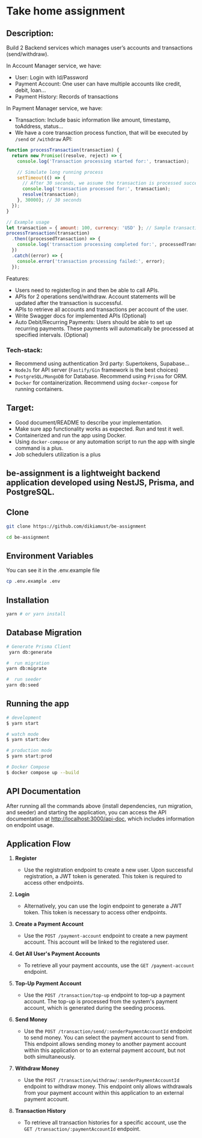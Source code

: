 # Take home assignment

## Description:

Build 2 Backend services which manages user’s accounts and transactions (send/withdraw).

In Account Manager service, we have:

- User: Login with Id/Password
- Payment Account: One user can have multiple accounts like credit, debit, loan...
- Payment History: Records of transactions

In Payment Manager service, we have:

- Transaction: Include basic information like amount, timestamp, toAddress, status...
- We have a core transaction process function, that will be executed by `/send` or `/withdraw` API:

```js
function processTransaction(transaction) {
  return new Promise((resolve, reject) => {
    console.log('Transaction processing started for:', transaction);

    // Simulate long running process
    setTimeout(() => {
      // After 30 seconds, we assume the transaction is processed successfully
      console.log('transaction processed for:', transaction);
      resolve(transaction);
    }, 30000); // 30 seconds
  });
}

// Example usage
let transaction = { amount: 100, currency: 'USD' }; // Sample transaction input
processTransaction(transaction)
  .then((processedTransaction) => {
    console.log('transaction processing completed for:', processedTransaction);
  })
  .catch((error) => {
    console.error('transaction processing failed:', error);
  });
```

Features:

- Users need to register/log in and then be able to call APIs.
- APIs for 2 operations send/withdraw. Account statements will be updated after the transaction is successful.
- APIs to retrieve all accounts and transactions per account of the user.
- Write Swagger docs for implemented APIs (Optional)
- Auto Debit/Recurring Payments: Users should be able to set up recurring payments. These payments will automatically be processed at specified intervals. (Optional)

### Tech-stack:

- Recommend using authentication 3rd party: Supertokens, Supabase...
- `NodeJs` for API server (`Fastify/Gin` framework is the best choices)
- `PostgreSQL/MongoDB` for Database. Recommend using `Prisma` for ORM.
- `Docker` for containerization. Recommend using `docker-compose` for running containers.

## Target:

- Good document/README to describe your implementation.
- Make sure app functionality works as expected. Run and test it well.
- Containerized and run the app using Docker.
- Using `docker-compose` or any automation script to run the app with single command is a plus.
- Job schedulers utilization is a plus

## be-assignment is a lightweight backend application developed using NestJS, Prisma, and PostgreSQL.

## Clone

```sh
git clone https://github.com/dikiamust/be-assignment

cd be-assignment
```

## Environment Variables

You can see it in the .env.example file

```sh
cp .env.example .env
```

## Installation

```sh
yarn # or yarn install
```

## Database Migration

```sh
# Generate Prisma Client
 yarn db:generate

#  run migration
yarn db:migrate

#  run seeder
yarn db:seed

```

## Running the app

```bash
# development
$ yarn start

# watch mode
$ yarn start:dev

# production mode
$ yarn start:prod

# Docker Compose
$ docker compose up --build
```

## API Documentation

After running all the commands above (install dependencies, run migration, and seeder) and starting the application, you can access the API documentation at [http://localhost:3000/api-doc](http://localhost:3000/api-doc), which includes information on endpoint usage.

## Application Flow

1. **Register**

   - Use the registration endpoint to create a new user. Upon successful registration, a JWT token is generated. This token is required to access other endpoints.

2. **Login**

   - Alternatively, you can use the login endpoint to generate a JWT token. This token is necessary to access other endpoints.

3. **Create a Payment Account**

   - Use the `POST /payment-account` endpoint to create a new payment account. This account will be linked to the registered user.

4. **Get All User's Payment Accounts**

   - To retrieve all your payment accounts, use the `GET /payment-account` endpoint.

5. **Top-Up Payment Account**

   - Use the `POST /transaction/top-up` endpoint to top-up a payment account. The top-up is processed from the system's payment account, which is generated during the seeding process.

6. **Send Money**

   - Use the `POST /transaction/send/:senderPaymentAccountId` endpoint to send money. You can select the payment account to send from. This endpoint allows sending money to another payment account within this application or to an external payment account, but not both simultaneously.

7. **Withdraw Money**

   - Use the `POST /transaction/withdraw/:senderPaymentAccountId` endpoint to withdraw money. This endpoint only allows withdrawals from your payment account within this application to an external payment account.

8. **Transaction History**

   - To retrieve all transaction histories for a specific account, use the `GET /transaction/:paymentAccountId` endpoint.
